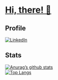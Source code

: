 # [Hi, there! 👋](https://mauriciocordeiro.github.io/)

## Profile

[![LinkedIn](https://img.shields.io/badge/linkedin-%230077B5.svg?style=for-the-badge&logo=linkedin&logoColor=white)](https://www.linkedin.com/in/maur%C3%ADcio-cordeiro-50889372/)
<!-- [![Steam](https://img.shields.io/badge/steam-%23000000.svg?style=for-the-badge&logo=steam&logoColor=white)](https://steamcommunity.com/id/mcord/) -->

## Stats

[![Anurag’s github stats](https://github-readme-stats.vercel.app/api?username=mauriciocordeiro&theme=dark)](https://github.com/mauriciocordeiro)
<br>
[![Top Langs](https://github-readme-stats.vercel.app/api/top-langs/?username=mauriciocordeiro&layout=compact&theme=dark)](https://github.com/mauriciocordeiro)

<!--
**mauriciocordeiro/mauriciocordeiro** is a ✨ _special_ ✨ repository because its `README.md` (this file) appears on your GitHub profile.

Here are some ideas to get you started:

- 🔭 I’m currently working on ...
- 🌱 I’m currently learning ...
- 👯 I’m looking to collaborate on ...
- 🤔 I’m looking for help with ...
- 💬 Ask me about ...
- 📫 How to reach me: ...
- 😄 Pronouns: ...
- ⚡ Fun fact: ...
-->
